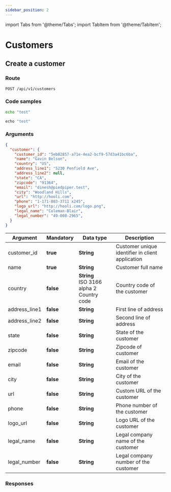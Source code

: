 ```yaml
---
sidebar_position: 2
---
```


import Tabs from '@theme/Tabs';
import TabItem from '@theme/TabItem';

# Customers

## Create a customer

### Route

```
POST /api/v1/customers
```

### Code samples

<Tabs>
  <TabItem value="curl" label="Curl" default>

  ```bash
  echo "test"
  ```

  </TabItem>
  <TabItem value="ruby" label="Ruby">

  ```ruby
  echo "test"
  ```

  </TabItem>
</Tabs>

### Arguments

```json
{
  "customer": {
    "customer_id": "5eb02857-a71e-4ea2-bcf9-57d3a41bc6ba",
    "name": "Gavin Belson",
    "country": "US",
    "address_line1": "5230 Penfield Ave",
    "address_line2": null,
    "state": "CA",
    "zipcode": "91364",
    "email": "dinesh@piedpiper.test",
    "city": "Woodland Hills",
    "url": "http://hooli.com",
    "phone": "1-171-883-3711 x245",
    "logo_url": "http://hooli.com/logo.png",
    "legal_name": "Coleman-Blair",
    "legal_number": "49-008-2965",
  }
}
```

| Argument | Mandatory | Data type | Description |
|--|--|--|--|
| customer_id | **true** | **String** | Customer unique identifier in client application |
| name | **true** | **String** | Customer full name |
| country | **false** | **String**<br/>ISO 3166 alpha 2 Country code | Country code of the customer |
| address_line1 | **false** | **String** | First line of address |
| address_line2 | **false** | **String** | Second line of address |
| state | **false** | **String** | State of the customer |
| zipcode | **false** | **String** | Zipcode of customer |
| email | **false** | **String** | Email of the customer |
| city | **false** | **String** | City of the customer |
| url | **false** | **String** | Custom URL of the customer |
| phone | **false** | **String** | Phone number of the customer |
| logo_url | **false** | **String** | Logo URL of the customer |
| legal_name | **false** | **String** | Legal company name of the customer |
| legal_number | **false** | **String** | Legal company number of the customer |

### Responses
